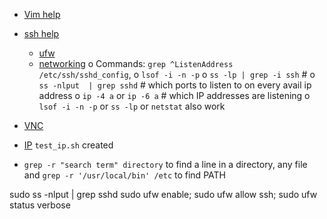 * [Vim help](https://www.cs.oberlin.edu/~kuperman/help/vim/)
* [ssh help](https://askubuntu.com/questions/48555/how-to-set-up-a-ubuntu-server-to-be-securely-available-from-internet)
	- [ufw](https://www.cyberciti.biz/faq/ufw-allow-incoming-ssh-connections-from-a-specific-ip-address-subnet-on-ubuntu-debian/)
  - [networking](https://unix.stackexchange.com/questions/54975/how-to-check-that-a-daemon-is-listening-on-what-interface)
		o Commands: `grep ^ListenAddress /etc/ssh/sshd_config`, 
		o `lsof -i -n -p`
		o `ss -lp | grep -i ssh` # 
    o `ss -nlput  | grep sshd` # which ports to listen to on every avail ip address
    o `ip -4 a` or `ip -6 a` # which IP addresses are listening
    o `lsof -i -n -p` or `ss -lp` or `netstat` also work

* [VNC](https://www.digitalocean.com/community/tutorials/how-to-install-and-configure-vnc-on-ubuntu-14-04)
* [IP](https://askubuntu.com/questions/181723/connecting-to-ubuntu-server-via-ssh-externally)
  `test_ip.sh` created

* `grep -r "search term" directory` to find a line in a directory, any file and `grep -r '/usr/local/bin' /etc` to find PATH

sudo ss -nlput | grep sshd
sudo ufw enable; sudo ufw allow ssh; sudo ufw status verbose
